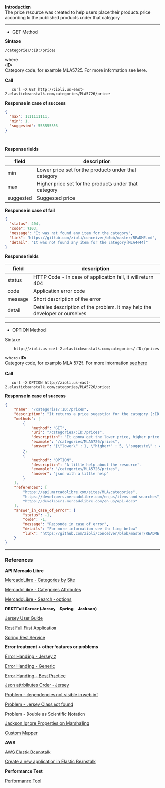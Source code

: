 **Introduction**</BR>
The price resource was created to help users place their products price according to the published products under that category

***

- GET Method

**Sintaxe** </BR>
```
/categories/:ID:/prices 
```
where</BR>
**:ID:** </BR> 
Category code, for example MLA5725. For more information [see here](https://api.mercadolibre.com/sites/MLA/categories).
</BR>
</BR>
**Call**   
```
   curl -X GET http://zioli.us-east-2.elasticbeanstalk.com/categories/MLA5726/prices
```
   
**Response in case of success**
```json
{
  "max": 1111111111,
  "min": 1,
  "suggested": 555555556
}
```
</BR> 

**Response fields**

| field  | description |
| ------------- | ------------- |
| min  | Lower price set for the products under that category  |
| max  | Higher price set for the products under that category  |
| suggested  | Suggested price  |

**Response in case of fail**

```json
{
  "status": 404,
  "code": 9103,
  "message": "It was not found any item for the category",
  "link": "https://github.com/zioli/conceiver/blob/master/README.md",
  "detail": "It was not found any item for the category[MLA4444]"
}
```

**Response fields** 

| field  | description |
| ------------- | ------------- |
| status  | HTTP Code - In case of application fail, it will return 404  |
| code  | Application error code  |
| message  | Short description of the error  |
| detail  | Detailes description of the problem. It may help the developer or ourselves |

 
***

- OPTION Method

Sintaxe
```    
    http://zioli.us-east-2.elasticbeanstalk.com/categories/:ID:/prices
```
where 
    **:ID:** </BR>
    Category code, for examplo MLA 5725. For more information [see here](https://api.mercadolibre.com/sites/MLA/categories)
</BR>
</BR>
**Call**  
```
   curl -X OPTION http://zioli.us-east-2.elasticbeanstalk.com/categories/MLA5726/prices
```

**Response in case of success**
```json
{
    "name": "/categories/:ID:/prices",
    "description": "It returns a price sugestion for the category (:ID:). It is based on its lower and higher price.",
    "methods": [
        {
            "method": "GET",
            "uri": "/categories/:ID:/prices",
            "description": "It gonna get the lower price, higher price and suggested price for a category.",
            "example": "/categories/MLA5726/prices",
            "answer": "{\"lower\" : 1, \"higher\" : 5, \"suggeste\" : 4 }"
        },
        {
            "method": "OPTION",
            "description": "A little help about the resource",
            "example": "/categories/MLA5726/prices",
            "answer": "json with a little help"
        }
    ],
    "references": [
        "https://api.mercadolibre.com/sites/MLA/categories",
        "https://developers.mercadolibre.com/en_us/items-and-searches",
        "https://developers.mercadolibre.com/en_us/api-docs"
    ],
    "answer_in_case_of_error": {
        "status": -1,
        "code": -1,
        "message": "Responde in case of error",
        "details": "For more information see the ling below",
        "link": "https://github.com/zioli/conceiver/blob/master/README.md"
    }
}
```

***

### References


**API Mercado Libre**

[MercadoLibre - Categories by Site](https://api.mercadolibre.com/sites/MLA/categories#json)

[MercadoLibre - Categories Attributes](https://developers.mercadolibre.com/en_us/categories-and-attributes#Search-by-category)

[MercadoLibre - Search - options](https://api.mercadolibre.com/sites/MLA/search#options)



**RESTFull Server (Jersey - Spring - Jackson)**

[Jersey User Guide](https://repo1.maven.org/maven2/org/glassfish/jersey/jersey-documentation/2.7/jersey-documentation-2.7-user-guide.pdf)

[Rest Full First Application](https://www.tutorialspoint.com/restful/restful_first_application.htm)

[Spring Rest Service](https://spring.io/guides/gs/rest-service/#scratch)



**Error treatment + other features or problems**

[Error Handling - Jersey 2](http://www.codingpedia.org/ama/error-handling-in-rest-api-with-jersey/)

[Error Handling - Generic](https://memorynotfound.com/generic-rest-service-jersey-error-handling/)

[Error Handling - Best Practice](https://stackoverflow.com/questions/39028630/best-practice-for-error-handling-in-jersey-rest-api)

[Json attrbibutes Order - Jersey](https://stackoverflow.com/questions/6679383/jersey-json-key-value-order)

[Problem - dependencies not visible in web inf](https://stackoverflow.com/questions/6083501/maven-dependencies-not-visible-in-web-inf-lib)

[Problem - Jersey Class not found](https://howtodoinjava.com/jersey/solved-java-lang-classnotfoundexception-org-glassfish-jersey-servlet-servletcontainer/)

[Problem - Double as Scientific Notation](https://stackoverflow.com/questions/37722152/set-jackson-objectmapper-class-not-to-use-scientific-notation-for-double)

[Jackson Ignore Properties on Marshalling](https://www.baeldung.com/jackson-ignore-properties-on-serialization)

[Custom Mapper](https://stackoverflow.com/questions/18872931/custom-objectmapper-with-jersey-2-2-and-jackson-2-1/30082203)


**AWS**

[AWS Elastic Beanstalk](https://docs.aws.amazon.com/elasticbeanstalk/latest/dg/Welcome.html)

[Create a new application in Elastic Beanstalk](https://github.com/snowplow/snowplow/wiki/Create-a-new-application-in-Elastic-Beanstalk-and-upload-the-WAR-file-into-it)



**Performance Test**

[Performance Tool](https://user.dotcom-monitor.com)
